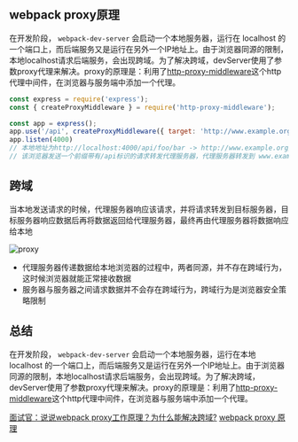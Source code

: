 

## webpack proxy原理
在开发阶段， <code>webpack-dev-server</code> 会启动一个本地服务器，运行在 localhost 的一个端口上，而后端服务又是运行在另外一个IP地址上。由于浏览器同源的限制，本地localhost请求后端服务，会出现跨域。为了解决跨域，devServer使用了参数proxy代理来解决。proxy的原理是：利用了[http-proxy-middleware](npmjs.com/package/http-proxy-middleware)这个http代理中间件，在浏览器与服务端中添加一个代理。

```js
const express = require('express');
const { createProxyMiddleware } = require('http-proxy-middleware');

const app = express();
app.use('/api', createProxyMiddleware({ target: 'http://www.example.org', changeOrigin: true }));
app.listen(4000)
// 本地地址为http://localhost:4000/api/foo/bar -> http://www.example.org/api/foo/bar
// 该浏览器发送一个前缀带有/api标识的请求转发代理服务器，代理服务器转发到 www.example.org 服务器
```

## 跨域

当本地发送请求的时候，代理服务器响应该请求，并将请求转发到目标服务器，目标服务器响应数据后再将数据返回给代理服务器，最终再由代理服务器将数据响应给本地

![proxy](@assets/webpack/26.png)
* 代理服务器传递数据给本地浏览器的过程中，两者同源，并不存在跨域行为，这时候浏览器就能正常接收数据
* 服务器与服务器之间请求数据并不会存在跨域行为，跨域行为是浏览器安全策略限制

## 总结
在开发阶段， <code>webpack-dev-server</code> 会启动一个本地服务器，运行在本地 localhost 的一个端口上，而后端服务又是运行在另外一个IP地址上。由于浏览器同源的限制，本地localhost请求后端服务，会出现跨域。为了解决跨域，devServer使用了参数proxy代理来解决。proxy的原理是：利用了[http-proxy-middleware](npmjs.com/package/http-proxy-middleware)这个http代理中间件，在浏览器与服务端中添加一个代理。


[面试官：说说webpack proxy工作原理？为什么能解决跨域?](https://vue3js.cn/interview/webpack/proxy.html)
[webpack proxy 原理](https://zhuanlan.zhihu.com/p/377060372)